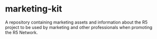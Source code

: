 # marketing-kit
A repository containing marketing assets and information about the R5 project to be used by marketing and other professionals when promoting the R5 Network.
